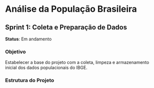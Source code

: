 # Análise da População Brasileira

## Sprint 1: Coleta e Preparação de Dados

**Status**: Em andamento

### Objetivo
Estabelecer a base do projeto com a coleta, limpeza e armazenamento inicial dos dados populacionais do IBGE.

### Estrutura do Projeto